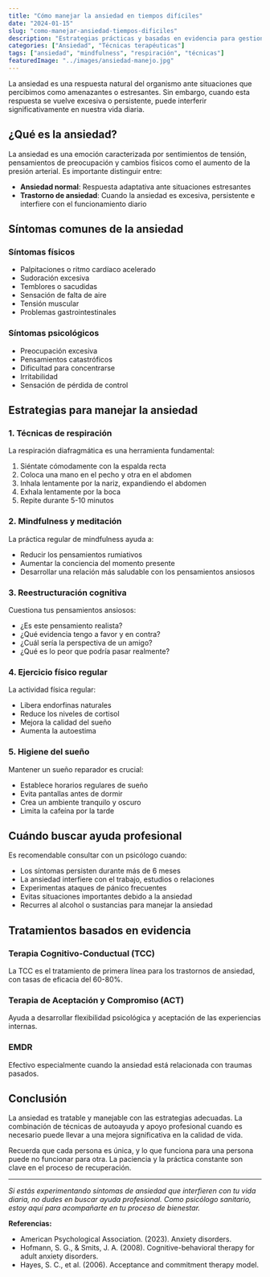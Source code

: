 ```yaml
---
title: "Cómo manejar la ansiedad en tiempos difíciles"
date: "2024-01-15"
slug: "como-manejar-ansiedad-tiempos-dificiles"
description: "Estrategias prácticas y basadas en evidencia para gestionar la ansiedad durante períodos de estrés e incertidumbre."
categories: ["Ansiedad", "Técnicas terapéuticas"]
tags: ["ansiedad", "mindfulness", "respiración", "técnicas"]
featuredImage: "../images/ansiedad-manejo.jpg"
---
```


La ansiedad es una respuesta natural del organismo ante situaciones que percibimos como amenazantes o estresantes. Sin embargo, cuando esta respuesta se vuelve excesiva o persistente, puede interferir significativamente en nuestra vida diaria.

## ¿Qué es la ansiedad?

La ansiedad es una emoción caracterizada por sentimientos de tensión, pensamientos de preocupación y cambios físicos como el aumento de la presión arterial. Es importante distinguir entre:

- **Ansiedad normal**: Respuesta adaptativa ante situaciones estresantes
- **Trastorno de ansiedad**: Cuando la ansiedad es excesiva, persistente e interfiere con el funcionamiento diario

## Síntomas comunes de la ansiedad

### Síntomas físicos
- Palpitaciones o ritmo cardíaco acelerado
- Sudoración excesiva
- Temblores o sacudidas
- Sensación de falta de aire
- Tensión muscular
- Problemas gastrointestinales

### Síntomas psicológicos
- Preocupación excesiva
- Pensamientos catastróficos
- Dificultad para concentrarse
- Irritabilidad
- Sensación de pérdida de control

## Estrategias para manejar la ansiedad

### 1. Técnicas de respiración

La respiración diafragmática es una herramienta fundamental:

1. Siéntate cómodamente con la espalda recta
2. Coloca una mano en el pecho y otra en el abdomen
3. Inhala lentamente por la nariz, expandiendo el abdomen
4. Exhala lentamente por la boca
5. Repite durante 5-10 minutos

### 2. Mindfulness y meditación

La práctica regular de mindfulness ayuda a:
- Reducir los pensamientos rumiativos
- Aumentar la conciencia del momento presente
- Desarrollar una relación más saludable con los pensamientos ansiosos

### 3. Reestructuración cognitiva

Cuestiona tus pensamientos ansiosos:
- ¿Es este pensamiento realista?
- ¿Qué evidencia tengo a favor y en contra?
- ¿Cuál sería la perspectiva de un amigo?
- ¿Qué es lo peor que podría pasar realmente?

### 4. Ejercicio físico regular

La actividad física regular:
- Libera endorfinas naturales
- Reduce los niveles de cortisol
- Mejora la calidad del sueño
- Aumenta la autoestima

### 5. Higiene del sueño

Mantener un sueño reparador es crucial:
- Establece horarios regulares de sueño
- Evita pantallas antes de dormir
- Crea un ambiente tranquilo y oscuro
- Limita la cafeína por la tarde

## Cuándo buscar ayuda profesional

Es recomendable consultar con un psicólogo cuando:

- Los síntomas persisten durante más de 6 meses
- La ansiedad interfiere con el trabajo, estudios o relaciones
- Experimentas ataques de pánico frecuentes
- Evitas situaciones importantes debido a la ansiedad
- Recurres al alcohol o sustancias para manejar la ansiedad

## Tratamientos basados en evidencia

### Terapia Cognitivo-Conductual (TCC)
La TCC es el tratamiento de primera línea para los trastornos de ansiedad, con tasas de eficacia del 60-80%.

### Terapia de Aceptación y Compromiso (ACT)
Ayuda a desarrollar flexibilidad psicológica y aceptación de las experiencias internas.

### EMDR
Efectivo especialmente cuando la ansiedad está relacionada con traumas pasados.

## Conclusión

La ansiedad es tratable y manejable con las estrategias adecuadas. La combinación de técnicas de autoayuda y apoyo profesional cuando es necesario puede llevar a una mejora significativa en la calidad de vida.

Recuerda que cada persona es única, y lo que funciona para una persona puede no funcionar para otra. La paciencia y la práctica constante son clave en el proceso de recuperación.

---

*Si estás experimentando síntomas de ansiedad que interfieren con tu vida diaria, no dudes en buscar ayuda profesional. Como psicólogo sanitario, estoy aquí para acompañarte en tu proceso de bienestar.*

**Referencias:**
- American Psychological Association. (2023). Anxiety disorders.
- Hofmann, S. G., & Smits, J. A. (2008). Cognitive-behavioral therapy for adult anxiety disorders.
- Hayes, S. C., et al. (2006). Acceptance and commitment therapy model.